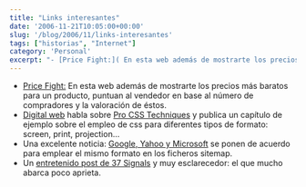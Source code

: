 ```yaml
---
title: "Links interesantes"
date: '2006-11-21T10:05:00+00:00'
slug: '/blog/2006/11/links-interesantes'
tags: ["historias", "Internet"]
category: 'Personal'
excerpt: "- [Price Fight:]( En esta web además de mostrarte los precios más baratos para un producto, puntuan al v..."
---
```

- [Price Fight:](http://www.techcrunch.com/2006/11/17/pricefight-because-theres-more-to-shopping-than-low-prices/) En esta web además de mostrarte los precios más baratos para un producto, puntuan al vendedor en base al número de compradores y la valoración de éstos.
- [Digital web](http://www.digital-web.com/articles/css_styling_for_print_and_other_media/) habla sobre [Pro CSS Techniques](http://www.amazon.com/exec/obidos/ASIN/159059732X/digitalwebmagazi) y publica un capítulo de ejemplo sobre el empleo de css para diferentes tipos de formato: screen, print, projection…
- Una excelente noticia: [Google, Yahoo y Microsoft](http://www.techcrunch.com/2006/11/15/google-yahoo-and-microsoft-agree-to-standard-sitemaps-protocol/) se ponen de acuerdo para emplear el mismo formato en los ficheros sitemap.
- Un [entretenido post de 37 Signals](http://www.37signals.com/svn/posts/113-how-to-make-money-on-cars-with-less) y muy esclarecedor: el que mucho abarca poco aprieta.
